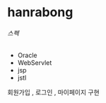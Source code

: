 # hanrabong
<h6>스펙</h6>
<ul>
<li>Oracle </li>
<li>WebServlet</li>
<li>jsp</li>
<li>jstl</li>
</ul>

회원가입 , 로그인 , 마이페이지 구현
